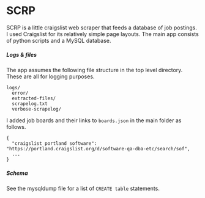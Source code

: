 # SCRP

SCRP is a little craigslist web scraper that feeds a database of job postings. I used Craigslist for its relatively simple page layouts. The main app consists of python scripts and a MySQL database.

##### Logs & files

The app assumes the following file structure in the top level directory. These are all for logging purposes.
```
logs/
  error/
  extracted-files/
  scrapelog.txt
  verbose-scrapelog/
```

I added job boards and their links to `boards.json` in the main folder as follows.
```
{
  "craigslist portland software": "https://portland.craigslist.org/d/software-qa-dba-etc/search/sof",
  ...
}
```

##### Schema

See the mysqldump file for a list of `CREATE table` statements. 
